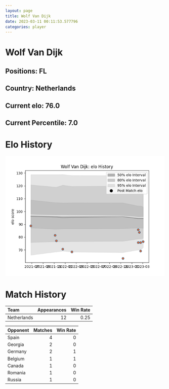 ```yaml
---  
layout: page  
title: Wolf Van Dijk  
date: 2023-03-11 00:11:53.577796  
categories: player  
---
```

# Wolf Van Dijk

## Positions: FL

## Country: Netherlands

## Current elo: 76.0

## Current Percentile: 7.0

# Elo History


![elo history](history_WolfVanDijk.png)
# Match History


| Team        |   Appearances |   Win Rate |
|:------------|--------------:|-----------:|
| Netherlands |            12 |       0.25 |

| Opponent   |   Matches |   Win Rate |
|:-----------|----------:|-----------:|
| Spain      |         4 |          0 |
| Georgia    |         2 |          0 |
| Germany    |         2 |          1 |
| Belgium    |         1 |          1 |
| Canada     |         1 |          0 |
| Romania    |         1 |          0 |
| Russia     |         1 |          0 |